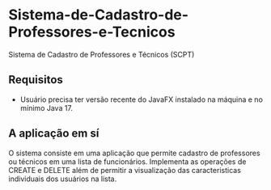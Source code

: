 # Sistema-de-Cadastro-de-Professores-e-Tecnicos
Sistema de Cadastro de Professores e Técnicos (SCPT)

## Requisitos
- Usuário precisa ter versão recente do JavaFX instalado na máquina e no mínimo Java 17.

## A aplicação em sí
O sistema consiste em uma aplicação que permite cadastro de professores ou técnicos em uma lista de funcionários.
Implementa as operações de CREATE e DELETE além de permitir a visualização das caracteristicas individuais dos usuários na lista.
